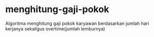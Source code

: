 # menghitung-gaji-pokok
Algoritma menghitung gaji pokok karyawan berdasarkan jumlah hari kerjanya sekaligus overtime(jumlah lemburnya)
